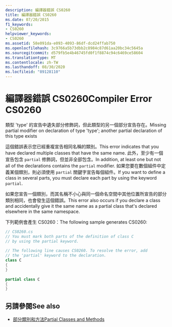 ```yaml
---
description: 編譯器錯誤 CS0260
title: 編譯器錯誤 CS0260
ms.date: 07/20/2015
f1_keywords:
- CS0260
helpviewer_keywords:
- CS0260
ms.assetid: 58e091da-e093-4093-86df-dcd24ffab750
ms.openlocfilehash: 3c9766a5b73dbb2c8984c87d61aa20bc34c5645a
ms.sourcegitcommit: d579fb5e4b46745fd0f1f8874c94c6469ce58604
ms.translationtype: MT
ms.contentlocale: zh-TW
ms.lasthandoff: 08/30/2020
ms.locfileid: "89128110"
---
```

# <a name="compiler-error-cs0260"></a><span data-ttu-id="1306e-103">編譯器錯誤 CS0260</span><span class="sxs-lookup"><span data-stu-id="1306e-103">Compiler Error CS0260</span></span>

<span data-ttu-id="1306e-104">類型 'type' 的宣告中遺失部分修飾詞，但此類型的另一個部分宣告存在。</span><span class="sxs-lookup"><span data-stu-id="1306e-104">Missing partial modifier on declaration of type 'type'; another partial declaration of this type exists</span></span>  
  
 <span data-ttu-id="1306e-105">這個錯誤表示您已經重複宣告相同名稱的類別。</span><span class="sxs-lookup"><span data-stu-id="1306e-105">This error indicates that you have declared multiple classes that have the same name.</span></span> <span data-ttu-id="1306e-106">此外，至少有一個宣告包含 `partial` 修飾詞，但並非全部包含。</span><span class="sxs-lookup"><span data-stu-id="1306e-106">In addition, at least one but not all of the declarations contains the `partial` modifier.</span></span> <span data-ttu-id="1306e-107">如果您要在數個組件中定義某個類別，則必須使用 `partial` 關鍵字宣告每個組件。</span><span class="sxs-lookup"><span data-stu-id="1306e-107">If you want to define a class in several parts, you must declare each part by using the keyword `partial`.</span></span>  
  
 <span data-ttu-id="1306e-108">如果您宣告一個類別，而其名稱不小心與同一個命名空間中其他位置所宣告的部分類別相同，也會發生這個錯誤。</span><span class="sxs-lookup"><span data-stu-id="1306e-108">This error also occurs if you declare a class and accidentally give it the same name as a partial class that's declared elsewhere in the same namespace.</span></span>  
  
 <span data-ttu-id="1306e-109">下列範例會產生 CS0260：</span><span class="sxs-lookup"><span data-stu-id="1306e-109">The following sample generates CS0260:</span></span>  

```csharp
// CS0260.cs  
// You must mark both parts of the definition of class C
// by using the partial keyword.  
  
// The following line causes CS0260. To resolve the error, add  
// the 'partial' keyword to the declaration.  
class C
{  
}  
  
partial class C  
{  
}  
```

## <a name="see-also"></a><span data-ttu-id="1306e-110">另請參閱</span><span class="sxs-lookup"><span data-stu-id="1306e-110">See also</span></span>

- [<span data-ttu-id="1306e-111">部分類別和方法</span><span class="sxs-lookup"><span data-stu-id="1306e-111">Partial Classes and Methods</span></span>](../../programming-guide/classes-and-structs/partial-classes-and-methods.md)
